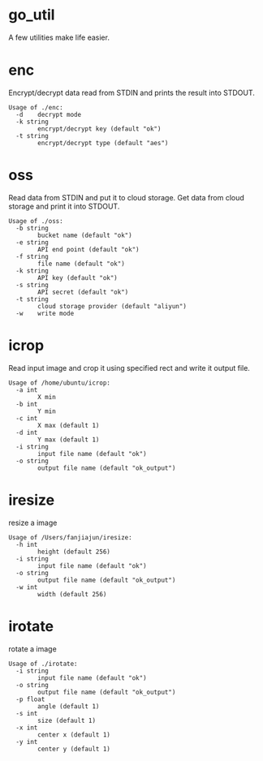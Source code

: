 # go_util

A few utilities make life easier.

enc
=============================
Encrypt/decrypt data read from STDIN and prints the result into STDOUT.
```
Usage of ./enc:
  -d    decrypt mode
  -k string
        encrypt/decrypt key (default "ok")
  -t string
        encrypt/decrypt type (default "aes")
```

oss
============================
Read data from STDIN and put it to cloud storage.
Get data from cloud storage and print it into STDOUT.
```
Usage of ./oss:
  -b string
        bucket name (default "ok")
  -e string
        API end point (default "ok")
  -f string
        file name (default "ok")
  -k string
        API key (default "ok")
  -s string
        API secret (default "ok")
  -t string
        cloud storage provider (default "aliyun")
  -w    write mode
```

icrop
=============================
Read input image and crop it using specified rect and write it output file.
```
Usage of /home/ubuntu/icrop:
  -a int
        X min
  -b int
        Y min
  -c int
        X max (default 1)
  -d int
        Y max (default 1)
  -i string
        input file name (default "ok")
  -o string
        output file name (default "ok_output")
```

iresize
=============================
resize a image
```
Usage of /Users/fanjiajun/iresize:
  -h int
    	height (default 256)
  -i string
    	input file name (default "ok")
  -o string
    	output file name (default "ok_output")
  -w int
    	width (default 256)
```

irotate
=============================
rotate a image
```
Usage of ./irotate:
  -i string
    	input file name (default "ok")
  -o string
    	output file name (default "ok_output")
  -p float
    	angle (default 1)
  -s int
    	size (default 1)
  -x int
    	center x (default 1)
  -y int
    	center y (default 1)
```
